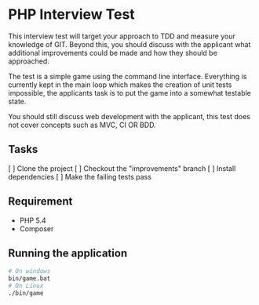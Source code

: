 # PHP Interview Test

This interview test will target your approach to TDD and measure your knowledge of GIT.
Beyond this, you should discuss with the applicant what additional improvements could be made and how they should be
approached.

The test is a simple game using the command line interface. Everything is currently kept in the main loop which makes 
the creation of unit tests impossible, the applicants task is to put the game into a somewhat testable state.

You should still discuss web development with the applicant, this test does not cover concepts such as MVC, CI OR BDD.

## Tasks

[ ] Clone the project
[ ] Checkout the "improvements" branch
[ ] Install dependencies
[ ] Make the failing tests pass

## Requirement

- PHP 5.4
- Composer

## Running the application

```bash
# On windows
bin/game.bat
# On Linux
./bin/game
```

